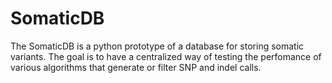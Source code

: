 # SomaticDB
The SomaticDB is a python prototype of a database for storing somatic variants.  The goal is to have a centralized way of testing the perfomance of various algorithms that generate or filter SNP and indel calls.
